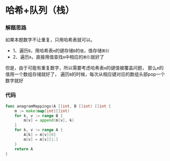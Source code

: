 # 哈希+队列（栈）
### 解题思路
如果本题数字不让重复，只用哈希表就可以。
* 1、遍历``B``，用哈希表``m``的键存储``B``的``值``，值存储``索引``
* 2、遍历``A``，直接用值查找``m``中相应的``索引``就好了

但是，由于可能有重复数字，所以需要考虑哈希表``m``的键值被覆盖问题，
那么``m``的值用一个数组存储就好了，
遍历``B``的时候，每次从相应键对应的数组头部pop一个数字就好
### 代码

```go
func anagramMappings(A []int, B []int) []int {
	m := make(map[int][]int)
	for k, v := range B {
		m[v] = append(m[v], k)
	}
	for k, v := range A {
		A[k] = m[v][0]
		m[v] = m[v][1:]
	}
	return A
}
```
